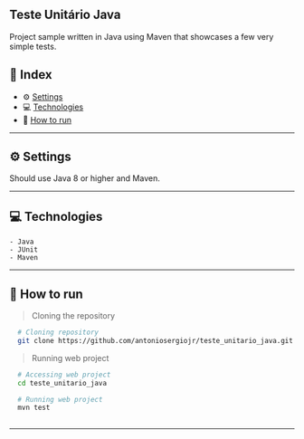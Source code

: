 ## Teste Unitário Java

Project sample written in Java using Maven that showcases a few very simple tests.

## 📌 Index
- ⚙ [Settings](#-settings)
- 💻 [Technologies](#-technologies)
- 🚀 [How to run](#-how-to-run)
---

## ⚙ Settings
  Should use Java 8 or higher and Maven.
  
---

## 💻 Technologies
    - Java
    - JUnit
    - Maven    
---

## 🚀 How to run

  > Cloning the repository
  ```bash
    # Cloning repository
    git clone https://github.com/antoniosergiojr/teste_unitario_java.git
  ```

  > Running web project
  ```bash
    # Accessing web project
    cd teste_unitario_java

    # Running web project
    mvn test
    
  ```
---